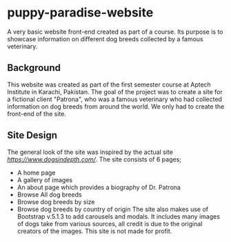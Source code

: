 # puppy-paradise-website
A very basic website front-end created as part of a course. Its purpose is to showcase information on different dog breeds collected by a famous veterinary.

## Background
This website was created as part of the first semester course at Aptech Institute in Karachi, Pakistan. The goal of the project was to create a site for a fictional client "Patrona", who was a famous veterinary who had collected information on dog breeds from around the world. We only had to create the front-end of the site.

## Site Design
The general look of the site was inspired by the actual site *https://www.dogsindepth.com/*. The site consists of 6 pages; 
- A home page
- A gallery of images
- An about page which provides a biography of Dr. Patrona
- Browse All dog breeds
- Browse dog breeds by size
- Browse dog breeds by country of origin
The site also makes use of Bootstrap v.5.1.3 to add carousels and modals. It includes many images of dogs take from various sources, all credit is due to the original creators of the images. This site is not made for profit.
